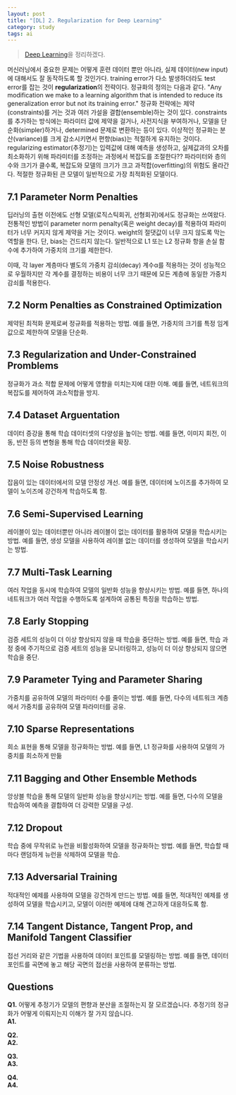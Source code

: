 ```yaml
---
layout: post
title: "[DL] 2. Regularization for Deep Learning"
category: study
tags: ai
---
```


> [Deep Learning]을 정리하겠다.

머신러닝에서 중요한 문제는 어떻게 훈련 데이터 뿐만 아니라, 실제 데이터(new input)에 대해서도 잘 동작하도록 할 것인가다. 
training error가 다소 발생하더라도 test error를 잡는 것이 **regularization**의 전략이다.
정규화의 정의는 다음과 같다. "Any modification we make to a learning algorithm that is intended to reduce its generalization error but not its training error."
정규화 전략에는 제약(constraints)를 거는 것과 여러 가설을 결합(ensemble)하는 것이 있다.
constraints를 추가하는 방식에는 파라미터 값에 제약을 걸거나, 사전지식을 부여하거나, 모델을 단순화(simpler)하거나, determined 문제로 변환하는 등이 있다.
이상적인 정규화는 분산(variance)를 크게 감소시키면서 편향(bias)는 적절하게 유지하는 것이다.
regularizing estimator(추정기)는 입력값에 대해 예측을 생성하고, 실제값과의 오차를 최소화하기 위해 파라미터를 조정하는 과정에서 복잡도를 조절한다??
파라미터와 층의 수와 크기가 클수록, 복잡도와 모델의 크기가 크고 과적합(overfitting)의 위험도 올라간다. 적절한 정규화된 큰 모델이 일반적으로 가장 최적화된 모델이다.

## 7.1 Parameter Norm Penalties
딥러닝의 출현 이전에도 선형 모델(로직스틱회귀, 선형회귀)에서도 정규화는 쓰여왔다.
전통적인 방법이 parameter norm penalty(혹은 weight decay)를 적용하여 파라미터가 너무 커지지 않게 제약을 거는 것이다. weight의 절댓값이 너무 크지 않도록 막는 역할을 한다. 단, bias는 건드리지 않는다.
일반적으로 L1 또는 L2 정규화 항을 손실 함수에 추가하여 가중치의 크기를 제한한다.

이때, 각 layer 계층마다 별도의 가중치 감쇠(decay) 계수α를 적용하는 것이 성능적으로 우월하지만 각 계수를 결정하는 비용이 너무 크기 때문에 모든 계층에 동일한 가중치 감쇠를 적용한다.

## 7.2 Norm Penalties as Constrained Optimization
제약된 최적화 문제로써 정규화를 적용하는 방법.
예를 들면, 가중치의 크기를 특정 임계값으로 제한하여 모델을 단순화.

## 7.3 Regularization and Under-Constrained Promblems
정규화가 과소 적합 문제에 어떻게 영향을 미치는지에 대한 이해.
예를 들면, 네트워크의 복잡도를 제어하여 과소적합을 방지.

## 7.4 Dataset Arguentation
데이터 증강을 통해 학습 데이터셋의 다양성을 높이는 방법.
예를 들면, 이미지 회전, 이동, 반전 등의 변형을 통해 학습 데이터셋을 확장.

## 7.5 Noise Robustness
잡음이 있는 데이터에서의 모델 안정성 개선.
예를 들면, 데이터에 노이즈를 추가하여 모델이 노이즈에 강건하게 학습하도록 함.

## 7.6 Semi-Supervised Learning
레이블이 있는 데이터뿐만 아니라 레이블이 없는 데이터를 활용하여 모델을 학습시키는 방법.
예를 들면, 생성 모델을 사용하여 레이블 없는 데이터를 생성하여 모델을 학습시키는 방법.

## 7.7 Multi-Task Learning
여러 작업을 동시에 학습하여 모델의 일반화 성능을 향상시키는 방법.
예를 들면, 하나의 네트워크가 여러 작업을 수행하도록 설계하여 공통된 특징을 학습하는 방법.


## 7.8 Early Stopping
검증 세트의 성능이 더 이상 향상되지 않을 때 학습을 중단하는 방법.
예를 들면, 학습 과정 중에 주기적으로 검증 세트의 성능을 모니터링하고, 성능이 더 이상 향상되지 않으면 학습을 중단.

## 7.9 Parameter Tying and Parameter Sharing
가중치를 공유하여 모델의 파라미터 수를 줄이는 방법.
예를 들면, 다수의 네트워크 계층에서 가중치를 공유하여 모델 파라미터를 공유.


## 7.10 Sparse Representations
희소 표현을 통해 모델을 정규화하는 방법.
예를 들면, L1 정규화를 사용하여 모델의 가중치를 희소하게 만듦


## 7.11 Bagging and Other Ensemble Methods
앙상블 학습을 통해 모델의 일반화 성능을 향상시키는 방법.
예를 들면, 다수의 모델을 학습하여 예측을 결합하여 더 강력한 모델을 구성.


## 7.12 Dropout
학습 중에 무작위로 뉴런을 비활성화하여 모델을 정규화하는 방법.
예를 들면, 학습할 때마다 랜덤하게 뉴런을 삭제하여 모델을 학습.

## 7.13 Adversarial Training
적대적인 예제를 사용하여 모델을 강건하게 만드는 방법.
예를 들면, 적대적인 예제를 생성하여 모델을 학습시키고, 모델이 이러한 예제에 대해 견고하게 대응하도록 함.


## 7.14 Tangent Distance, Tangent Prop, and Manifold Tangent Classifier
접선 거리와 같은 기법을 사용하여 데이터 포인트를 모델링하는 방법.
예를 들면, 데이터 포인트를 곡면에 놓고 해당 곡면의 접선을 사용하여 분류하는 방법.


## Questions
**Q1.** 어떻게 추정기가 모델의 편향과 분산을 조절하는지 잘 모르겠습니다. 추정기의 정규화가 어떻게 이뤄지는지 이해가 잘 가지 않습니다.  <br>
**A1.** 

**Q2.**     <br> 
**A2.** 

**Q3.**     <br>
**A3.** 

**Q4.**     <br>
**A4.** 


<!-- Links -->
[Deep Learning]: https://github.com/baejaeho18/MyLibrary/blob/main/Machine%20Learning/deeplearningbook.pdf

